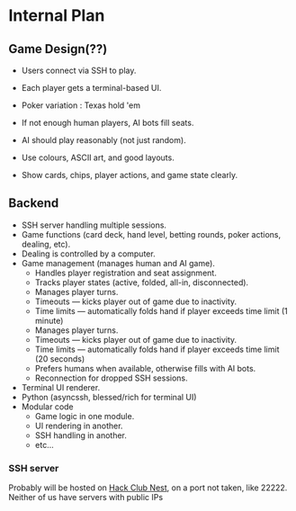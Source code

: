 # Internal Plan

## Game Design(??)

- Users connect via SSH to play.
- Each player gets a terminal-based UI.
- Poker variation : Texas hold 'em
- If not enough human players, AI bots fill seats.
- AI should play reasonably (not just random).

- Use colours, ASCII art, and good layouts.
- Show cards, chips, player actions, and game state clearly.

## Backend

- SSH server handling multiple sessions.
- Game functions (card deck, hand level, betting rounds, poker actions, dealing, etc).
- Dealing is controlled by a computer.
- Game management (manages human and AI game).
  - Handles player registration and seat assignment.
  - Tracks player states (active, folded, all-in, disconnected).
  - Manages player turns.
  - Timeouts — kicks player out of game due to inactivity.
  - Time limits — automatically folds hand if player exceeds time limit (1 minute)
  - Manages player turns. 
  - Timeouts — kicks player out of game due to inactivity. 
  - Time limits — automatically folds hand if player exceeds time limit (20 seconds)
  - Prefers humans when available, otherwise fills with AI bots.
  - Reconnection for dropped SSH sessions.
- Terminal UI renderer.
- Python (asyncssh, blessed/rich for terminal UI)
- Modular code
  - Game logic in one module.
  - UI rendering in another.
  - SSH handling in another.
  - etc...

### SSH server

Probably will be hosted on [Hack Club Nest](https://hackclub.app), on a port not taken, like 22222. Neither of us have servers with public IPs
